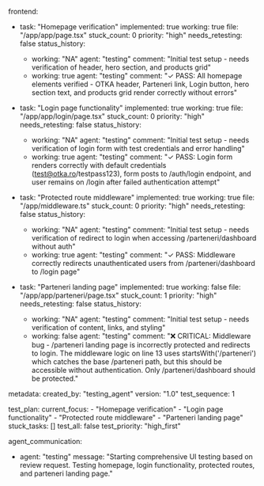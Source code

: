 frontend:
  - task: "Homepage verification"
    implemented: true
    working: true
    file: "/app/app/page.tsx"
    stuck_count: 0
    priority: "high"
    needs_retesting: false
    status_history:
      - working: "NA"
        agent: "testing"
        comment: "Initial test setup - needs verification of header, hero section, and products grid"
      - working: true
        agent: "testing"
        comment: "✓ PASS: All homepage elements verified - OTKA header, Parteneri link, Login button, hero section text, and products grid render correctly without errors"

  - task: "Login page functionality"
    implemented: true
    working: true
    file: "/app/app/login/page.tsx"
    stuck_count: 0
    priority: "high"
    needs_retesting: false
    status_history:
      - working: "NA"
        agent: "testing"
        comment: "Initial test setup - needs verification of login form with test credentials and error handling"
      - working: true
        agent: "testing"
        comment: "✓ PASS: Login form renders correctly with default credentials (test@otka.ro/testpass123), form posts to /auth/login endpoint, and user remains on /login after failed authentication attempt"

  - task: "Protected route middleware"
    implemented: true
    working: true
    file: "/app/middleware.ts"
    stuck_count: 0
    priority: "high"
    needs_retesting: false
    status_history:
      - working: "NA"
        agent: "testing"
        comment: "Initial test setup - needs verification of redirect to login when accessing /parteneri/dashboard without auth"
      - working: true
        agent: "testing"
        comment: "✓ PASS: Middleware correctly redirects unauthenticated users from /parteneri/dashboard to /login page"

  - task: "Parteneri landing page"
    implemented: true
    working: false
    file: "/app/app/parteneri/page.tsx"
    stuck_count: 1
    priority: "high"
    needs_retesting: false
    status_history:
      - working: "NA"
        agent: "testing"
        comment: "Initial test setup - needs verification of content, links, and styling"
      - working: false
        agent: "testing"
        comment: "❌ CRITICAL: Middleware bug - /parteneri landing page is incorrectly protected and redirects to login. The middleware logic on line 13 uses startsWith('/parteneri') which catches the base /parteneri path, but this should be accessible without authentication. Only /parteneri/dashboard should be protected."

metadata:
  created_by: "testing_agent"
  version: "1.0"
  test_sequence: 1

test_plan:
  current_focus:
    - "Homepage verification"
    - "Login page functionality"
    - "Protected route middleware"
    - "Parteneri landing page"
  stuck_tasks: []
  test_all: false
  test_priority: "high_first"

agent_communication:
  - agent: "testing"
    message: "Starting comprehensive UI testing based on review request. Testing homepage, login functionality, protected routes, and parteneri landing page."
